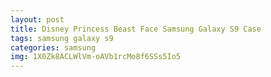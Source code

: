 ```yaml
---
layout: post
title: Disney Princess Beast Face Samsung Galaxy S9 Case
tags: samsung galaxy s9
categories: samsung
img: 1X0Zk8ACLWlVm-oAVb1rcMo8f6SSs5Io5
---
```

